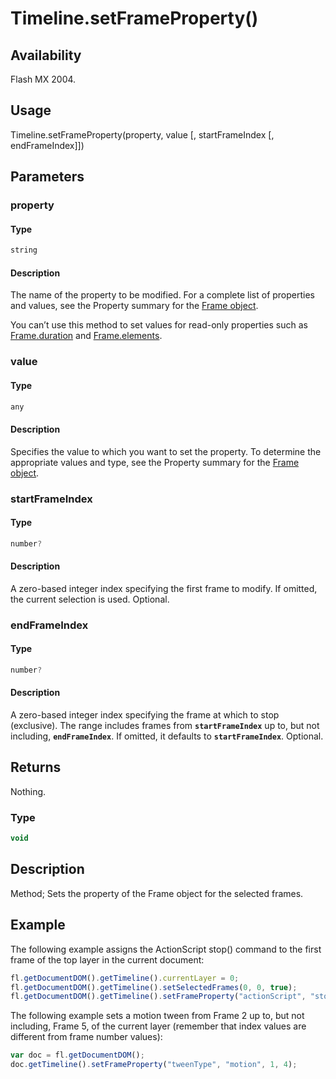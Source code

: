 # Timeline.setFrameProperty()

## Availability

Flash MX 2004.

## Usage

Timeline.setFrameProperty(property, value \[, startFrameIndex \[, endFrameIndex\]\])

## Parameters

### **property**

#### Type

```typescript
string
```

#### Description

The name of the property to be modified. For a complete list of properties and values, see the Property summary for the [Frame object](../Frame_object/Frame_summary.md).

You can’t use this method to set values for read-only properties such as [Frame.duration](../Frame_object/Frame4.md) and [Frame.elements](../Frame_object/Frame5.md).

### **value**

#### Type

```typescript
any
```

#### Description

Specifies the value to which you want to set the property. To determine the appropriate values and type, see the Property summary for the [Frame object](../Frame_object/Frame_summary.md).

### **startFrameIndex**

#### Type

```typescript
number?
```

#### Description

A zero-based integer index specifying the first frame to modify. If omitted, the current selection is used. Optional.

### **endFrameIndex**

#### Type

```typescript
number?
```

#### Description

A zero-based integer index specifying the frame at which to stop (exclusive). The range includes frames from **`startFrameIndex`** up to, but not including, **`endFrameIndex`**. If omitted, it defaults to **`startFrameIndex`**. Optional.

## Returns

Nothing.

### Type

```typescript
void
```

## Description

Method; Sets the property of the Frame object for the selected frames.

## Example

The following example assigns the ActionScript stop() command to the first frame of the top layer in the current document:

```javascript
fl.getDocumentDOM().getTimeline().currentLayer = 0;
fl.getDocumentDOM().getTimeline().setSelectedFrames(0, 0, true);
fl.getDocumentDOM().getTimeline().setFrameProperty("actionScript", "stop();");
```

The following example sets a motion tween from Frame 2 up to, but not including, Frame 5, of the current layer (remember that index values are different from frame number values):

```javascript
var doc = fl.getDocumentDOM();
doc.getTimeline().setFrameProperty("tweenType", "motion", 1, 4);
```
